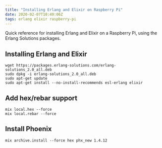 ```yaml
---
title: "Installing Erlang and Elixir on Raspberry Pi"
date: 2020-02-07T10:49:06Z
tags: erlang elixir raspberry-pi
---
```


Quick reference for installing Erlang and Elixir on a Raspberry Pi, using the Erlang Solutions packages.

## Installing Erlang and Elixir

```
wget https://packages.erlang-solutions.com/erlang-solutions_2.0_all.deb
sudo dpkg -i erlang-solutions_2.0_all.deb
sudo apt-get update
sudo apt-get install --no-install-recommends esl-erlang elixir
```

## Add hex/rebar support

```
mix local.hex --force
mix local.rebar --force
```

## Install Phoenix

```
mix archive.install --force hex phx_new 1.4.12
```
